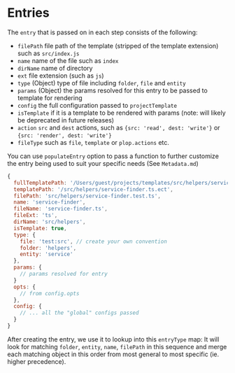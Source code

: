 # Entries

The `entry` that is passed on in each step consists of the following:

- `filePath` file path of the template (stripped of the template extension) such as `src/index.js`
- `name` name of the file such as `index`
- `dirName` name of directory
- `ext` file extension (such as `js`)
- `type` (Object) type of file including `folder`, `file` and `entity`
- `params` (Object) the params resolved for this entry to be passed to template for rendering
- `config` the full configuration passed to `projectTemplate`
- `isTemplate` if it is a template to be rendered with params (note: will likely be deprecated in future releases)
- `action` `src` and `dest` actions, such as `{src: 'read', dest: 'write'}` or `{src: 'render', dest: 'write'}`
- `fileType` such as `file`, `template` or `plop.actions` etc.

You can use `populateEntry` option to pass a function to further customize the entry being used to suit your specific needs (See `Metadata.md`)

```js
{
  fullTemplatePath: '/Users/guest/projects/templates/src/helpers/service-finder.ts.ect',
  templatePath: '/src/helpers/service-finder.ts.ect',
  filePath: 'src/helpers/service-finder.test.ts',
  name: 'service-finder',
  fileName: 'service-finder.ts',
  fileExt: 'ts',
  dirName: 'src/helpers',
  isTemplate: true,
  type: {
    file: 'test:src', // create your own convention
    folder: 'helpers',
    entity: 'service'
  },
  params: {
    // params resolved for entry
  }
  opts: {
    // from config.opts
  },
  config: {
    // ... all the "global" configs passed
  }
}
```

After creating the entry, we use it to lookup into this `entryType` map:
It will look for matching `folder`, `entity`, `name`, `filePath`  in this sequence and merge each matching object in this order from most general to most specific (ie. higher precedence).
